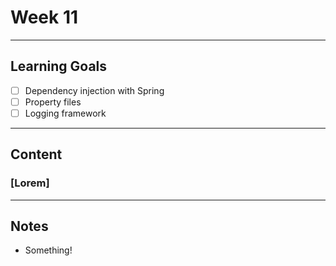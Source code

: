 # Week 11
---
## Learning Goals
- [ ] Dependency injection with Spring
- [ ] Property files
- [ ] Logging framework
---
## Content
### [Lorem]
---
## Notes
- Something!